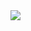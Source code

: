 <a href="https://github.com/asSqr/github-readme-stats">
  <img align="center" src="https://github-readme-stats.vercel.app/api?username=asSqr&show_icons=true&theme=dracula" />
</a>
